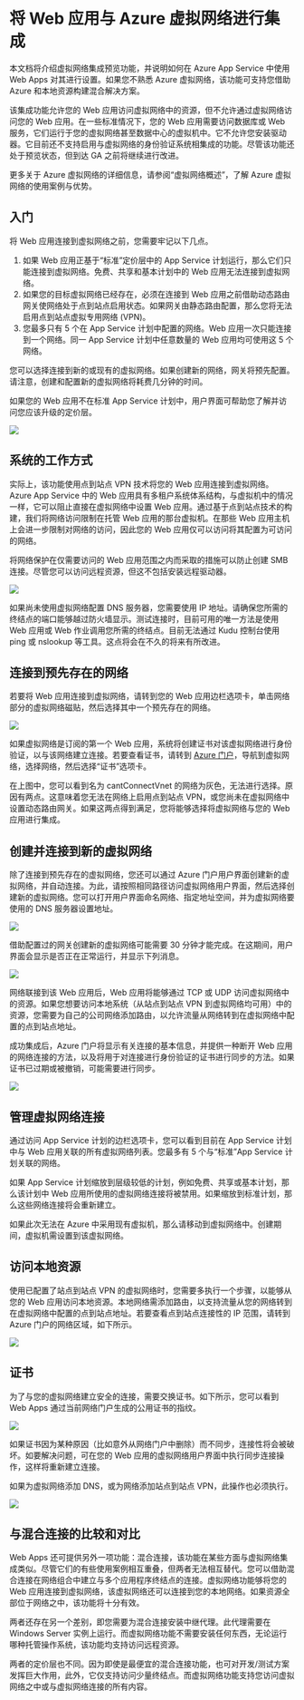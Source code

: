 <properties 
	pageTitle="将 Web 应用与 Azure 虚拟网络进行集成" 
	description="演示如何将 Azure App Service 中的 Azure Web 应用连接到新的或现有的 Azure 虚拟网络" 
	services="app-service\web" 
	documentationCenter="" 
	authors="cephalin" 
	manager="wpickett" 
	editor=""/>

<tags 
	ms.service="app-service-web" 
	ms.date="03/24/2015" 
	wacn.date="08/29/2015"/>

# 将 Web 应用与 Azure 虚拟网络进行集成 #
本文档将介绍虚拟网络集成预览功能，并说明如何在 <!--[-->Azure App Service<!--](http://go.microsoft.com/fwlink/?LinkId=529714)--> 中使用 Web Apps 对其进行设置。如果您不熟悉 Azure 虚拟网络，该功能可支持您借助 Azure 和本地资源构建混合解决方案。

该集成功能允许您的 Web 应用访问虚拟网络中的资源，但不允许通过虚拟网络访问您的 Web 应用。在一些标准情况下，您的 Web 应用需要访问数据库或 Web 服务，它们运行于您的虚拟网络甚至数据中心的虚拟机中。它不允许您安装驱动器。它目前还不支持启用与虚拟网络的身份验证系统相集成的功能。尽管该功能还处于预览状态，但到达 GA 之前将继续进行改进。

更多关于 Azure 虚拟网络的详细信息，请参阅“虚拟网络概述”，了解 Azure 虚拟网络的使用案例与优势。

## 入门 ##
将 Web 应用连接到虚拟网络之前，您需要牢记以下几点。

1.	如果 Web 应用正基于“标准”定价层中的 App Service 计划运行，那么它们只能连接到虚拟网络。免费、共享和基本计划中的 Web 应用无法连接到虚拟网络。
2.	如果您的目标虚拟网络已经存在，必须在连接到 Web 应用之前借助动态路由网关使网络处于点到站点启用状态。如果网关由静态路由配置，那么您将无法启用点到站点虚拟专用网络 (VPN)。
3.	您最多只有 5 个在 App Service 计划中配置的网络。Web 应用一次只能连接到一个网络。同一 App Service 计划中任意数量的 Web 应用均可使用这 5 个网络。  

您可以选择连接到新的或现有的虚拟网络。如果创建新的网络，网关将预先配置。请注意，创建和配置新的虚拟网络将耗费几分钟的时间。

如果您的 Web 应用不在标准 App Service 计划中，用户界面可帮助您了解并访问您应该升级的定价层。

![](./media/web-sites-integrate-with-vnet/upgrade-to-standard.png)

## 系统的工作方式 ##
实际上，该功能使用点到站点 VPN 技术将您的 Web 应用连接到虚拟网络。Azure App Service 中的 Web 应用具有多租户系统体系结构，与虚拟机中的情况一样，它可以阻止直接在虚拟网络中设置 Web 应用。通过基于点到站点技术的构建，我们将网络访问限制在托管 Web 应用的那台虚拟机。在那些 Web 应用主机上会进一步限制对网络的访问，因此您的 Web 应用仅可以访问将其配置为可访问的网络。

将网络保护在仅需要访问的 Web 应用范围之内而采取的措施可以防止创建 SMB 连接。尽管您可以访问远程资源，但这不包括安装远程驱动器。

![](./media/web-sites-integrate-with-vnet/how-it-works.png)
 
如果尚未使用虚拟网络配置 DNS 服务器，您需要使用 IP 地址。请确保您所需的终结点的端口能够越过防火墙显示。测试连接时，目前可用的唯一方法是使用 Web 应用或 Web 作业调用您所需的终结点。目前无法通过 Kudu 控制台使用 ping 或 nslookup 等工具。这点将会在不久的将来有所改进。

## 连接到预先存在的网络 ##
若要将 Web 应用连接到虚拟网络，请转到您的 Web 应用边栏选项卡，单击网络部分的虚拟网络磁贴，然后选择其中一个预先存在的网络。

![](./media/web-sites-integrate-with-vnet/connect-to-existing-vnet.png)
 
如果虚拟网络是订阅的第一个 Web 应用，系统将创建证书对该虚拟网络进行身份验证，以与该网络建立连接。若要查看证书，请转到 [Azure 门户](http://go.microsoft.com/fwlink/?LinkId=529715)，导航到虚拟网络，选择网络，然后选择“证书”选项卡。

在上图中，您可以看到名为 cantConnectVnet 的网络为灰色，无法进行选择。原因有两点。这意味着您无法在网络上启用点到站点 VPN，或您尚未在虚拟网络中设置动态路由网关。如果这两点得到满足，您将能够选择将虚拟网络与您的 Web 应用进行集成。

## 创建并连接到新的虚拟网络 ##
除了连接到预先存在的虚拟网络，您还可以通过 Azure 门户用户界面创建新的虚拟网络，并自动连接。为此，请按照相同路径访问虚拟网络用户界面，然后选择创建新的虚拟网络。您可以打开用户界面命名网络、指定地址空间，并为虚拟网络要使用的 DNS 服务器设置地址。

![](./media/web-sites-integrate-with-vnet/create-new-vnet.png)
 
借助配置过的网关创建新的虚拟网络可能需要 30 分钟才能完成。在这期间，用户界面会显示是否正在正常运行，并显示下列消息。

![](./media/web-sites-integrate-with-vnet/new-vnet-progress.png)

网络联接到该 Web 应用后，Web 应用将能够通过 TCP 或 UDP 访问虚拟网络中的资源。如果您想要访问本地系统（从站点到站点 VPN 到虚拟网络均可用）中的资源，您需要为自己的公司网络添加路由，以允许流量从网络转到在虚拟网络中配置的点到站点地址。

成功集成后，Azure 门户将显示有关连接的基本信息，并提供一种断开 Web 应用的网络连接的方法，以及将用于对连接进行身份验证的证书进行同步的方法。如果证书已过期或被撤销，可能需要进行同步。

![](./media/web-sites-integrate-with-vnet/vnet-status-portal.png)

## 管理虚拟网络连接 ##
通过访问 App Service 计划的边栏选项卡，您可以看到目前在 App Service 计划中与 Web 应用关联的所有虚拟网络列表。您最多有 5 个与“标准”App Service 计划关联的网络。

如果 App Service 计划缩放到层级较低的计划，例如免费、共享或基本计划，那么该计划中 Web 应用所使用的虚拟网络连接将被禁用。如果缩放到标准计划，那么这些网络连接将会重新建立。

如果此次无法在 Azure 中采用现有虚拟机，那么请移动到虚拟网络中。创建期间，虚拟机需设置到该虚拟网络。

## 访问本地资源 ##
使用已配置了站点到站点 VPN 的虚拟网络时，您需要多执行一个步骤，以能够从您的 Web 应用访问本地资源。本地网络需添加路由，以支持流量从您的网络转到在虚拟网络中配置的点到站点地址。若要查看点到站点连接性的 IP 范围，请转到 Azure 门户的网络区域，如下所示。

![](./media/web-sites-integrate-with-vnet/vpn-to-onpremise.png)

## 证书 ##
为了与您的虚拟网络建立安全的连接，需要交换证书。如下所示，您可以看到 Web Apps 通过当前网络门户生成的公用证书的指纹。

![](./media/web-sites-integrate-with-vnet/vpn-to-onpremise-certificate.png)

如果证书因为某种原因（比如意外从网络门户中删除）而不同步，连接性将会被破坏。如要解决问题，可在您的 Web 应用的虚拟网络用户界面中执行同步连接操作，这样将重新建立连接。

如果为虚拟网络添加 DNS，或为网络添加站点到站点 VPN，此操作也必须执行。

![](./media/web-sites-integrate-with-vnet/vnet-sync-connection.png)

## 与混合连接的比较和对比 ##
Web Apps 还可提供另外一项功能：混合连接，该功能在某些方面与虚拟网络集成类似。尽管它们的有些使用案例相互重叠，但两者无法相互替代。您可以借助混合连接在网络组合中建立与多个应用程序终结点的连接。虚拟网络功能够将您的 Web 应用连接到虚拟网络，该虚拟网络还可以连接到您的本地网络。如果资源全部位于网络之中，该功能将十分有效。

两者还存在另一个差别，即您需要为混合连接安装中继代理。此代理需要在 Windows Server 实例上运行。而虚拟网络功能不需要安装任何东西，无论运行哪种托管操作系统，该功能均支持访问远程资源。

两者的定价层也不同。因为即使是最便宜的混合连接功能，也可对开发/测试方案发挥巨大作用，此外，它仅支持访问少量终结点。而虚拟网络功能支持您访问虚拟网络之中或与虚拟网络连接的所有内容。

<!--## 发生的更改
* 有关从网站更改为 App Service 的指南，请参阅：[Azure App Service 及其对现有 Azure 服务的影响](http://go.microsoft.com/fwlink/?LinkId=529714)
* 有关从旧门户更改为新门户的指南，请参阅：[有关在预览门户中导航的参考](http://go.microsoft.com/fwlink/?LinkId=529715)-->
 

<!---HONumber=67-->